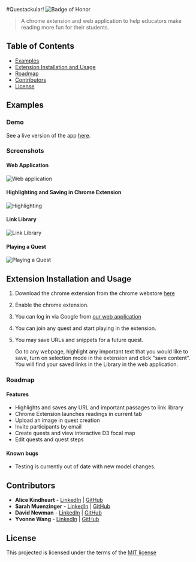#Questackular!
![Badge of Honor](https://img.shields.io/badge/Built%20at-Fullstack-green.svg?style=flat-square)
> A chrome extension and web application to help educators make reading more fun for their students.

## Table of Contents

- [Examples](#examples)
- [Extension Installation and Usage](#extension-installation-and-usage)
- [Roadmap](#roadmap)
- [Contributors](#contributors)
- [License](#license)

## Examples
### Demo

See a live version of the app [here](https://questackular.herokuapp.com).

### Screenshots

#### Web Application
![Web application](http://i.imgur.com/rGtbTRm.png)
#### Highlighting and Saving in Chrome Extension
![Highlighting](http://i.imgur.com/UEsAcGO.png)
#### Link Library
![Link Library](http://i.imgur.com/rqCvSXp.png)
#### Playing a Quest
![Playing a Quest](http://i.giphy.com/3o85xu6MPFvoOmUMP6.gif)

## Extension Installation and Usage

1. 	Download the chrome extension from the chrome webstore [here](https://chrome.google.com/webstore/detail/questackular/fmiijipbnkongipopnpilhohcoingcbd)

2.	Enable the chrome extension.

4.	You can log in via Google from [our web application](https://questackular.herokuapp.com)

5.	You can join any quest and start playing in the extension.

6.	You may save URLs and snippets for a future quest. 

	Go to any webpage, highlight any important text that you would like to save, turn on selection mode in the extension and click "save content". You will find your saved links in the Library in the web application.


### Roadmap

#### Features

-	Highlights and saves any URL and important passages to link library
-	Chrome Extension launches readings in current tab 
-	Upload an image in quest creation
-	Invite participants by email
-	Create quests and view interactive D3 focal map
-	Edit quests and quest steps

#### Known bugs
- Testing is currently out of date with new model changes.

## Contributors
* __Alice Kindheart__ - [LinkedIn](https://www.linkedin.com/in/alicekindheart) | [GitHub](https://github.com/AliceKindheart)
* __Sarah Muenzinger__ - [LinkedIn](https://www.linkedin.com/in/sarahmuenzinger) | [GitHub](https://github.com/smuenzinger)
* __David Newman__ - [LinkedIn](https://www.linkedin.com/in/newms34) | [GitHub](https://github.com/Newms34)
* __Yvonne Wang__ - [LinkedIn](https://linkedin.com/in/sautille) | [GitHub](https://github.com/sautille) 

## License

This projected is licensed under the terms of the [MIT license](http://opensource.org/licenses/MIT)


